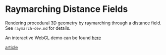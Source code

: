 Raymarching Distance Fields
=========
Rendering procedural 3D geometry by raymarching through a distance field.
See `raymarch-dev.md` for details.

An interactive WebGL demo can be found [here](https://dl.dropboxusercontent.com/u/27844576/raymarch/raymarching.html)

[article](http://9bitscience.blogspot.com/2013/07/raymarching-distance-fields_14.html)
